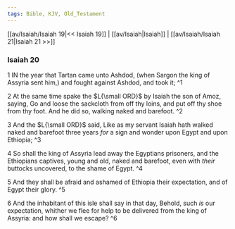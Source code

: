 ```yaml
---
tags: Bible, KJV, Old_Testament
---
```


[[av/Isaiah/Isaiah 19|<< Isaiah 19]] | [[av/Isaiah|Isaiah]] | [[av/Isaiah/Isaiah 21|Isaiah 21 >>]]

### Isaiah 20

1 IN the year that Tartan came unto Ashdod, (when Sargon the king of Assyria sent him,) and fought against Ashdod, and took it; ^1

2 At the same time spake the $L{\small ORD}$ by Isaiah the son of Amoz, saying, Go and loose the sackcloth from off thy loins, and put off thy shoe from thy foot. And he did so, walking naked and barefoot. ^2

3 And the $L{\small ORD}$ said, Like as my servant Isaiah hath walked naked and barefoot three years _for_ a sign and wonder upon Egypt and upon Ethiopia; ^3

4 So shall the king of Assyria lead away the Egyptians prisoners, and the Ethiopians captives, young and old, naked and barefoot, even with _their_ buttocks uncovered, to the shame of Egypt. ^4

5 And they shall be afraid and ashamed of Ethiopia their expectation, and of Egypt their glory. ^5

6 And the inhabitant of this isle shall say in that day, Behold, such _is_ our expectation, whither we flee for help to be delivered from the king of Assyria: and how shall we escape? ^6
